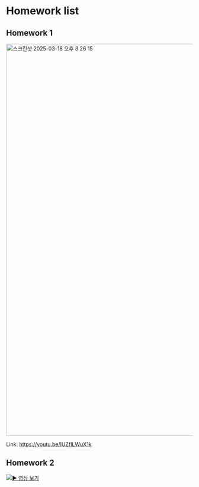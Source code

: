 # Homework list
## Homework 1
<img width="1056" alt="스크린샷 2025-03-18 오후 3 26 15" src="https://github.com/user-attachments/assets/d7883bc7-852b-4d1b-b1e0-d6a9770c22b7" />

Link: https://youtu.be/IUZfILWuX1k



## Homework 2
[![▶️ 영상 보기](https://img.youtube.com/vi/1XaL89jWWa0/maxresdefault.jpg)](https://youtu.be/1XaL89jWWa0)


